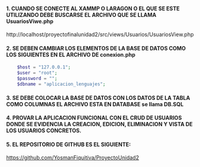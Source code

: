 #### 1. CUANDO SE CONECTE AL XAMMP O LARAGON O EL QUE SE ESTE UTILIZANDO DEBE BUSCARSE EL ARCHIVO QUE SE LLAMA UsuariosViwe.php

http://localhost/proyectofinalunidad2/src/views/Usuarios/UsuariosView.php

#### 2. SE DEBEN CAMBIAR LOS ELEMENTOS DE LA BASE DE DATOS COMO LOS SIGUIENTES EN EL ARCHIVO DE conexion.php

```php
    $host = "127.0.0.1";
    $user = "root";
    $password = "";
    $dbname = "aplicacion_lenguajes";
```

#### 3. SE DEBE COLOCAR LA BASE DE DATOS CON LOS DATOS DE LA TABLA COMO COLUMNAS EL ARCHIVO ESTA EN DATABASE se llama DB.SQL


#### 4. PROVAR LA APLICACION FUNCIONAL CON EL CRUD DE USUARIOS DONDE SE EVIDENCIA LA CREACION, EDICION, ELIMINACION Y VISTA DE LOS USUARIOS CONCRETOS.


#### 5. EL REPOSITORIO DE GITHUB ES EL SIGUIENTE:
https://github.com/YosmanFiquitiva/ProyectoUnidad2
